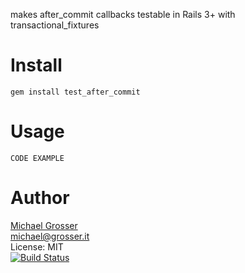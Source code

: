 makes after_commit callbacks testable in Rails 3+ with transactional_fixtures

Install
=======

    gem install test_after_commit

Usage
=====

    CODE EXAMPLE

Author
======
[Michael Grosser](http://grosser.it)<br/>
michael@grosser.it<br/>
License: MIT<br/>
[![Build Status](https://secure.travis-ci.org/grosser/test_after_commit.png)](http://travis-ci.org/grosser/test_after_commit)
